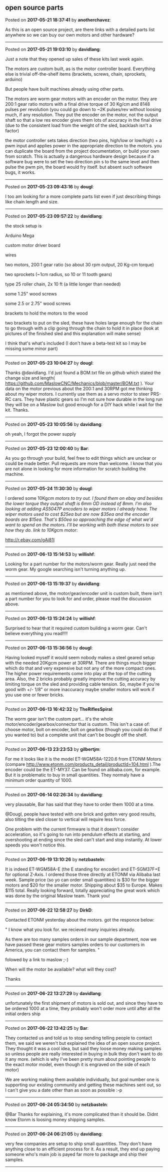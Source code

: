## open source parts
Posted on **2017-05-21 18:37:41** by **anotherchavez**:

As this is an open source project, are there links with a detailed parts list anywhere so we can buy our own motors and other hardware?

---

Posted on **2017-05-21 19:03:10** by **davidlang**:

Just a note that they opened up sales of these kits last week again.



The motors are custom built, as is the motor controller board. Everything else is trivial off-the-shelf items (brackets, screws, chain, sprockets, arduino)



But people have built machines already using other parts.



The motors are worm gear motors with an encoder on the motor. they are 200:1 gear ratio motors with a final drive torque of 30 Kg/cm and 8148 pulses per revolution (you could go down to ~2K pulses/rev without loosing much, if any resolution. They put the encoder on the motor, not the output shaft so that a low res encoder gives them lots of accuracy in the final drive (due to the consistent load from the weight of the sled, backlash isn't a factor)



the motor controller sets takes direction (two pins, high/low or low/high) + a pwm input and applies power in the appropriate direction to the motors. you can duplicate the board from the project documentation, or build your own from scratch. This is actually a dangerous hardware design because if a software bug were to set the two direction pin s to the same level and then pulse the pwm pin, the board would fry itself. but absent such software bugs, it works.

---

Posted on **2017-05-23 09:43:16** by **dougl**:

I too am looking for a more complete parts list even if just describing things like chain length and size.

---

Posted on **2017-05-23 09:57:22** by **davidlang**:

the stock setup is

Arduino Mega

custom motor driver board

wires

two motors, 200:1 gear ratio (so about 30 rpm output, 20 Kg-cm torque)

two sprockets (~1cm radius, so 10 or 11 tooth gears)

type 25 roller chain, 2x 10 ft (a little longer than needed)

some 1.25" wood screws

some 2.5 or 2.75" wood screws

brackets to hold the motors to the wood

two brackets to put on the sled, these have holes large enough for the chain to go through with a clip going through the chain to hold it in place (look at pictures of the finished sled and this explanation will make sense)



I think that's what's included (I don't have a beta-test kit so I may be missing some minor part)

---

Posted on **2017-05-23 10:04:27** by **dougl**:

Thanks @davidlang.  I'd just found a BOM.txt file on github which stated the change size and length( https://github.com/MaslowCNC/Mechanics/blob/master/BOM.txt ).  Your data on the motor previous about the 200:1 and 30RPM got me thinking about my wiper motors. I currently use them as a servo motor to steer PRS-RC cars. They have plastic gears so I'm not sure how durable in the long run they will be on a Maslow but good enough for a DIY hack while I wait for the kit. Thanks.

---

Posted on **2017-05-23 10:05:56** by **davidlang**:

oh yeah, I forgot the power supply

---

Posted on **2017-05-23 12:00:40** by **Bar**:

As you go through your build, feel free to edit things which are unclear or could be made better. Pull requests are more than welcome. I know that you are not alone in looking for more information for scratch building the machine.

---

Posted on **2017-05-24 11:30:30** by **dougl**:

I ordered some 10Kg*cm motors to try out. I found them on ebay and besides the lower torque they output shaft is 6mm OD instead of 8mm. I'm also looking at adding AS5047P encoders to wiper motors I already have. The wiper motors used to cost $25ea but are now $35ea and the encoder boards are $15ea. That's $50ea so approaching the edge of what we'd want to spend on the motors. I'll be working with both these motors to see how they do.  link to 10Kg*cm motor: 

http://r.ebay.com/gAi81l

---

Posted on **2017-06-13 15:14:53** by **willishf**:

Looking for a part number for the motors/worm gear. Really just need the worm gear. My google searching isn't turning anything up.

---

Posted on **2017-06-13 15:19:37** by **davidlang**:

as mentioned above, the motor/gear/encoder unit is custom built, there isn't a part number for you to look for and order, please read the discussion above.

---

Posted on **2017-06-13 15:24:24** by **willishf**:

Surprised to hear that it required custom building a worm gear. Can't believe everything you read!!!!

---

Posted on **2017-06-13 15:36:56** by **dougl**:

Having looked myself it would seem nobody makes a steel geared setup with the needed 20Kgcm power at 30RPM. There are things much bigger which do that and very expensive but not any of the more compact ones. The higher power requirements come into play at the top of the cutting area.  Also, the 2 bricks probably greatly improve the cutting accuracy by limiting torque on the sled and providing cable tension. So, maybe if you're good with +/- 1/8" or more inaccuracy maybe smaller motors will work if you use one or fewer bricks.

---

Posted on **2017-06-13 16:42:32** by **TheRiflesSpiral**:

The worm gear isn't the custom part... it's the whole motor/encoder/gearbox/connector that is custom. This isn't a case of: choose motor, bolt on encoder, bolt on gearbox (though you could do that if you wanted to) but a complete unit that can't be bought off the shelf.

---

Posted on **2017-06-13 23:23:53** by **gilbertjm**:

For me it looks like it is the model ET-WGM58A-1220.6 from ETONM Motors (compare http://www.etonm.com/products_detail/productId=104.html ).The encoder could be the ET-MY37. Can be found on alibaba.com, for example. But it is problematic to buy in small quantities. They normaly have a minimum order quantity of 1000.

---

Posted on **2017-06-14 02:26:34** by **davidlang**:

very plausable, Bar has said that they have to order them 1000 at a time.



@Dougl, people have tested with one brick and gotten very good results, also tilting the sled closer to vertical will require less force.



One problem with the current firmware is that it doesn't consider acceleration, so it's going to run into pendulum effects at starting, and overshooting at ending since the sled can't start and stop instantly. At lower speeds you won't notice this.

---

Posted on **2017-06-19 13:10:26** by **netzbasteln**:

It is indeed ET-WGM58A-E (the E standing for encoder) and ET-SGM37F+E for optional Z-Axis. I ordered those three directly at ETONM via Alibaba last week. Sample price (so yo can order small quantities) is $30 for the bigger motors and $20 for the smaller motor. Shipping about $35 to Europe. Makes $115 total. Really looking forward, totally appreciating the great work which was done by the original Maslow team. Thank you!

---

Posted on **2017-06-22 12:58:27** by **DirkD**:

Contacted ETONM yesterday about the motors. got the responce below:



" I know what you look for. we recieved many inquiries already.

 As there are too many samples orders in our sample department,     now we have passed these gear motors samples orders to our  customers in America, you can contact them for samples. "



folowed by a link to maslow ;-)



When will the motor be available? what will they cost?

Thanks

---

Posted on **2017-06-22 13:27:29** by **davidlang**:

unfortunately the first shipment of motors is sold out, and since they have to be ordered 1000 at a time, they probably won't order more until after all the initial orders ship

---

Posted on **2017-06-22 13:42:25** by **Bar**:

They contacted us and told us to stop sending telling people to contact them, we said we weren't but explained the idea of an open source project. They thought it was a cool idea, but said they loose money making samples so unless people are really interested in buying in bulk they don't want to do it any more. (which is why I've been pretty mum about pointing people to the exact motor model, even though it is engraved on the side of each motor)



We are working making them available individually, but goal number one is supporting our existing community and getting these machines sent out, so I can't give you a date other than as soon as possible :-p

---

Posted on **2017-06-24 05:34:50** by **netzbasteln**:

@Bar Thanks for explaining, it's more complicated than it should be. Didnt know Etonm is loosing money shipping samples.

---

Posted on **2017-06-24 06:21:05** by **davidlang**:

very few companies are setup to ship small quantities. They don't have anything close to an efficient process for it. As a result, they end up paying someone who's main job is payed far more to package and ship their samples.

---

